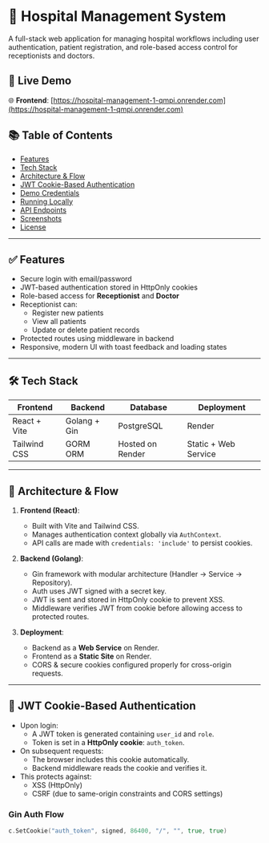 # 🏥 Hospital Management System

A full-stack web application for managing hospital workflows including user authentication, patient registration, and role-based access control for receptionists and doctors.

## 🚀 Live Demo

🌐 **Frontend**: [https://hospital-management-1-qmpi.onrender.com](https://hospital-management-1-qmpi.onrender.com)

## 📚 Table of Contents

- [Features](#features)
- [Tech Stack](#tech-stack)
- [Architecture & Flow](#architecture--flow)
- [JWT Cookie-Based Authentication](#jwt-cookie-based-authentication)
- [Demo Credentials](#demo-credentials)
- [Running Locally](#running-locally)
- [API Endpoints](#api-endpoints)
- [Screenshots](#screenshots)
- [License](#license)

---

## ✅ Features

- Secure login with email/password
- JWT-based authentication stored in HttpOnly cookies
- Role-based access for **Receptionist** and **Doctor**
- Receptionist can:
  - Register new patients
  - View all patients
  - Update or delete patient records
- Protected routes using middleware in backend
- Responsive, modern UI with toast feedback and loading states

---

## 🛠 Tech Stack

| Frontend       | Backend         | Database      | Deployment |
|----------------|----------------|---------------|------------|
| React + Vite   | Golang + Gin   | PostgreSQL    | Render     |
| Tailwind CSS   | GORM ORM       | Hosted on Render | Static + Web Service |

---

## 🧠 Architecture & Flow

1. **Frontend (React)**:
   - Built with Vite and Tailwind CSS.
   - Manages authentication context globally via `AuthContext`.
   - API calls are made with `credentials: 'include'` to persist cookies.

2. **Backend (Golang)**:
   - Gin framework with modular architecture (Handler → Service → Repository).
   - Auth uses JWT signed with a secret key.
   - JWT is sent and stored in HttpOnly cookie to prevent XSS.
   - Middleware verifies JWT from cookie before allowing access to protected routes.

3. **Deployment**:
   - Backend as a **Web Service** on Render.
   - Frontend as a **Static Site** on Render.
   - CORS & secure cookies configured properly for cross-origin requests.

---

## 🔐 JWT Cookie-Based Authentication

- Upon login:
  - A JWT token is generated containing `user_id` and `role`.
  - Token is set in a **HttpOnly cookie**: `auth_token`.
- On subsequent requests:
  - The browser includes this cookie automatically.
  - Backend middleware reads the cookie and verifies it.
- This protects against:
  - XSS (HttpOnly)
  - CSRF (due to same-origin constraints and CORS settings)

### Gin Auth Flow
```go
c.SetCookie("auth_token", signed, 86400, "/", "", true, true)
